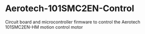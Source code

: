 # Aerotech-101SMC2EN-Control
Circuit board and microcontroller firmware to control the Aerotech 101SMC2EN-HM motion control motor
